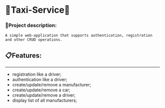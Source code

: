 # :oncoming_taxi:Taxi-Service:oncoming_taxi:

### :milky_way:Project description:
```
A simple web-application that supports authentication, registration and other CRUD operations.
```

## :clipboard:Features:
___
+ registration like a driver;
+ authentication like a driver;
+ create/update/remove a manufacturer;
+ create/update/remove a car;
+ create/update/remove a driver;
+ display list of all manufacturers;